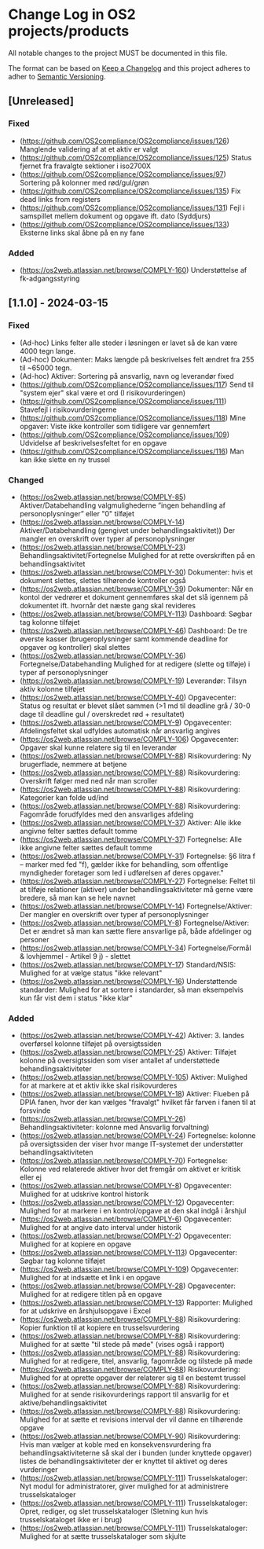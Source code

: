 # Change Log in OS2 projects/products

All notable changes to the project MUST be documented in this file.

The format can be based on [Keep a Changelog](http://keepachangelog.com/)
and this project adheres to adher to [Semantic Versioning](http://semver.org/).

## [Unreleased]

### Fixed
- (https://github.com/OS2compliance/OS2compliance/issues/126) Manglende validering af at et aktiv er valgt
- (https://github.com/OS2compliance/OS2compliance/issues/125) Status fjernet fra fravalgte sektioner i iso2700X
- (https://github.com/OS2compliance/OS2compliance/issues/97)  Sortering på kolonner med rød/gul/grøn
- (https://github.com/OS2compliance/OS2compliance/issues/135) Fix dead links from registers
- (https://github.com/OS2compliance/OS2compliance/issues/131) Fejl i samspillet mellem dokument og opgave ift. dato (Syddjurs)
- (https://github.com/OS2compliance/OS2compliance/issues/133) Eksterne links skal åbne på en ny fane

### Added
- (https://os2web.atlassian.net/browse/COMPLY-160) Understøttelse af fk-adgangsstyring

## [1.1.0] - 2024-03-15

### Fixed

- (Ad-hoc) Links felter alle steder i løsningen er lavet så de kan være 4000 tegn lange.
- (Ad-hoc) Dokumenter: Maks længde på beskrivelses felt ændret fra 255 til ~65000 tegn.
- (Ad-hoc) Aktiver: Sortering på ansvarlig, navn og leverandør fixed
- (https://github.com/OS2compliance/OS2compliance/issues/117) Send til "system ejer" skal være et ord (I risikovurderingen)
- (https://github.com/OS2compliance/OS2compliance/issues/111) Stavefejl i risikovurderingerne
- (https://github.com/OS2compliance/OS2compliance/issues/118) Mine opgaver: Viste ikke kontroller som tidligere var gennemført
- (https://github.com/OS2compliance/OS2compliance/issues/109) Udvidelse af beskrivelsesfeltet for en opgave
- (https://github.com/OS2compliance/OS2compliance/issues/116) Man kan ikke slette en ny trussel

### Changed

- (https://os2web.atlassian.net/browse/COMPLY-85)  Aktiver/Databehandling valgmulighederne ”ingen behandling af personoplysninger” eller "0" tilføjet
- (https://os2web.atlassian.net/browse/COMPLY-14)  Aktiver/Databehandling (gengivet under behandlingsaktivitet)) Der mangler en overskrift over typer af personoplysninger
- (https://os2web.atlassian.net/browse/COMPLY-23)  Behandlingsaktivitet/Fortegnelse Mulighed for at rette overskriften på en behandlingsaktivitet
- (https://os2web.atlassian.net/browse/COMPLY-30)  Dokumenter: hvis et dokument slettes, slettes tilhørende kontroller også
- (https://os2web.atlassian.net/browse/COMPLY-39)  Dokumenter: Når en kontol der vedrører et dokument gennemføres skal det slå igennem på dokumentet ift. hvornår det næste gang skal revideres
- (https://os2web.atlassian.net/browse/COMPLY-113) Dashboard: Søgbar tag kolonne tilføjet 
- (https://os2web.atlassian.net/browse/COMPLY-46)  Dashboard: De tre øverste kasser (brugeroplysninger samt kommende deadline for opgaver og kontroller) skal slettes
- (https://os2web.atlassian.net/browse/COMPLY-36)  Fortegnelse/Databehandling Mulighed for at redigere (slette og tilføje) i typer af personoplysninger
- (https://os2web.atlassian.net/browse/COMPLY-19)  Leverandør: Tilsyn aktiv kolonne tilføjet
- (https://os2web.atlassian.net/browse/COMPLY-40)  Opgavecenter: Status og resultat er blevet slået sammen (>1 md til deadline grå / 30-0 dage til deadline gul / overskredet rød + resultatet)
- (https://os2web.atlassian.net/browse/COMPLY-9)   Opgavecenter: Afdelingsfeltet skal udfyldes automatisk når ansvarlig angives
- (https://os2web.atlassian.net/browse/COMPLY-106) Opgavecenter: Opgaver skal kunne relatere sig til en leverandør
- (https://os2web.atlassian.net/browse/COMPLY-88)  Risikovurdering: Ny brugerflade, nemmere at betjene
- (https://os2web.atlassian.net/browse/COMPLY-88)  Risikovurdering: Overskrift følger med ned når man scroller
- (https://os2web.atlassian.net/browse/COMPLY-88)  Risikovurdering: Kategorier kan folde ud/ind
- (https://os2web.atlassian.net/browse/COMPLY-88)  Risikovurdering: Fagområde forudfyldes med den ansvarliges afdeling
- (https://os2web.atlassian.net/browse/COMPLY-37)  Aktiver: Alle ikke angivne felter sættes default tomme
- (https://os2web.atlassian.net/browse/COMPLY-37)  Fortegnelse: Alle ikke angivne felter sættes default tomme
- (https://os2web.atlassian.net/browse/COMPLY-31)  Fortegnelse: §6 litra f – marker med fed "f), gælder ikke for behandling, som offentlige myndigheder foretager som led i udførelsen af deres opgaver."
- (https://os2web.atlassian.net/browse/COMPLY-27)  Fortegnelse: Feltet til at tilføje relationer (aktiver) under behandlingsaktiviteter må gerne være bredere, så man kan se hele navnet
- (https://os2web.atlassian.net/browse/COMPLY-14)  Fortegnelse/Aktiver: Der mangler en overskrift over typer af personoplysninger
- (https://os2web.atlassian.net/browse/COMPLY-8)   Fortegnelse/Aktiver: Det er ændret så man kan sætte flere ansvarlige på, både afdelinger og personer
- (https://os2web.atlassian.net/browse/COMPLY-34)  Fortegnelse/Formål & lovhjemmel - Artikel 9 j) - slettet
- (https://os2web.atlassian.net/browse/COMPLY-17)  Standard/NSIS: Mulighed for at vælge status "ikke relevant"
- (https://os2web.atlassian.net/browse/COMPLY-16)  Understøttende standarder: Mulighed for at sortere i standarder, så man eksempelvis kun får vist dem i status "ikke klar"
 
### Added
- (https://os2web.atlassian.net/browse/COMPLY-42)  Aktiver: 3. landes overførsel kolonne tilføjet på oversigtssiden
- (https://os2web.atlassian.net/browse/COMPLY-25)  Aktiver: Tilføjet kolonne på oversigtssiden som viser antallet af understøttede behandlingsaktiviteter
- (https://os2web.atlassian.net/browse/COMPLY-105) Aktiver: Mulighed for at markere at et aktiv ikke skal risikovurderes
- (https://os2web.atlassian.net/browse/COMPLY-18)  Aktiver: Flueben på DPIA fanen, hvor der kan vælges "fravalgt" hvilket får farven i fanen til at forsvinde
- (https://os2web.atlassian.net/browse/COMPLY-26)  Behandlingsaktiviteter: kolonne med Ansvarlig forvaltning)
- (https://os2web.atlassian.net/browse/COMPLY-24)  Fortegnelse: kolonne på oversigtssiden der viser hvor mange IT-systemet der understøtter behandlingsaktiviteten
- (https://os2web.atlassian.net/browse/COMPLY-70)  Fortegnelse: Kolonne ved relaterede aktiver hvor det fremgår om aktivet er kritisk eller ej
- (https://os2web.atlassian.net/browse/COMPLY-8)   Opgavecenter: Mulighed for at udskrive kontrol historik
- (https://os2web.atlassian.net/browse/COMPLY-12)  Opgavecenter: Mulighed for at markere i en kontrol/opgave at den skal indgå i årshjul
- (https://os2web.atlassian.net/browse/COMPLY-6)   Opgavecenter: Mulighed for at angive dato interval under historik
- (https://os2web.atlassian.net/browse/COMPLY-2)   Opgavecenter: Mulighed for at kopiere en opgave
- (https://os2web.atlassian.net/browse/COMPLY-113) Opgavecenter: Søgbar tag kolonne tilføjet
- (https://os2web.atlassian.net/browse/COMPLY-109) Opgavecenter: Mulighed for at indsætte et link i en opgave
- (https://os2web.atlassian.net/browse/COMPLY-28)  Opgavecenter: Mulighed for at redigere titlen på en opgave
- (https://os2web.atlassian.net/browse/COMPLY-13)  Rapporter: Mulighed for at udskrive en årshjulsopgave i Excel
- (https://os2web.atlassian.net/browse/COMPLY-88)  Risikovurdering: Kopier funktion til at kopiere en trusselsvurdering
- (https://os2web.atlassian.net/browse/COMPLY-88)  Risikovurdering: Mulighed for at sætte "til stede på møde" (vises også i rapport)
- (https://os2web.atlassian.net/browse/COMPLY-88)  Risikovurdering: Mulighed for at redigere, titel, ansvarlig, fagområde og tilstede på møde
- (https://os2web.atlassian.net/browse/COMPLY-88)  Risikovurdering: Mulighed for at oprette opgaver der relaterer sig til en bestemt trussel
- (https://os2web.atlassian.net/browse/COMPLY-88)  Risikovurdering: Mulighed for at sende risikovurderings rapport til ansvarlig for et aktive/behandlingsaktivitet
- (https://os2web.atlassian.net/browse/COMPLY-88)  Risikovurdering: Mulighed for at sætte et revisions interval der vil danne en tilhørende opgave
- (https://os2web.atlassian.net/browse/COMPLY-90)  Risikovurdering: Hvis man vælger at koble med en konsekvensvurdering fra behandlingsaktiviteterne så skal der i bunden (under knyttede opgaver) listes de behandlingsaktiviteter der er knyttet til aktivet og deres vurderinger
- (https://os2web.atlassian.net/browse/COMPLY-111) Trusselskataloger: Nyt modul for administratorer, giver mulighed for at administrere trusselskataloger 
- (https://os2web.atlassian.net/browse/COMPLY-111) Trusselskataloger: Opret, rediger, og slet trusselskataloger (Sletning kun hvis trusselskataloget ikke er i brug)
- (https://os2web.atlassian.net/browse/COMPLY-111) Trusselskataloger: Mulighed for at sætte trusselskataloger som skjulte
